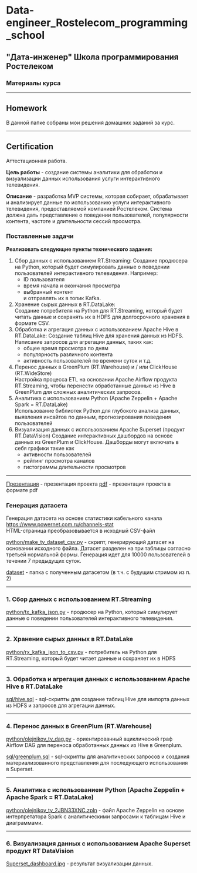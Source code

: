 # Data-engineer_Rostelecom_programming_school
## "Дата-инженер" Школа программирования Ростелеком
### Материалы курса

---

## Homework
В данной папке собраны мои решения домашних заданий за курс.  

---

## Certification
Аттестационная работа.

**Цель работы** - создание системы аналитики для обработки и визуализации данных использования услуги интерактивного телевидения.

**Описание** - разработка MVP системы, которая собирает, обрабатывает и анализирует данные по использованию услуги интерактивного телевидения, предоставляемой компанией Ростелеком. Система должна дать представление о поведении пользователей, популярности контента, частоте и длительности сессий
просмотра.

### Поставленные задачи

**Реализовать следующие пункты технического задания:**  
1. Сбор данных с использованием RT.Streaming:
Создание продюсера на Python, который будет симулировать данные о поведении пользователей интерактивного телевидения. Например:
    - ID пользователя
    - время начала и окончания просмотра
    - выбранный контент  
    и отправлять их в топик Kafka.  
2. Хранение сырых данных в RT.DataLake:  
Создание потребителя на Python для RT.Streaming, который будет читать данные и сохранять их в HDFS для долгосрочного хранения в формате CSV.
3. Обработка и агрегация данных с использованием Apache Hive в RT.DataLake:
Создание таблиц Hive для хранения данных из HDFS. Написание запросов для агрегации данных, таких как:
    - общее время просмотра по дням
    - популярность различного контента
    - активность пользователей по времени суток и т.д.
4. Перенос данных в GreenPlum (RT.Warehouse) и / или ClickHouse (RT.WideStore)  
Настройка процесса ETL на основании Apache Airflow продукта RT.Streaming, чтобы перенести обработанные данные из Hive в GreenPlum для сложных аналитических запросов.
5. Аналитика с использованием Python (Apache Zeppelin + Apache Spark = RT.DataLake)  
Использование библиотек Python для глубокого анализа данных, выявления инсайтов по данным, прогнозирования поведения пользователей
6. Визуализация данных с использованием Apache Superset (продукт RT.DataVision)
Создание интерактивных дашбордов на основе данных из GreenPlum и ClickHouse. Дашборды могут включать в себя графики такие как
    - активности пользователей
    - рейтинг просмотра каналов
    - гистограммы длительности просмотров

---

[Презентация](https://github.com/Olmeor/Data-engineer_Rostelecom_programming_school/blob/main/%D0%A1ertification/presentation.pptx) - презентация проекта
[pdf](https://github.com/Olmeor/Data-engineer_Rostelecom_programming_school/blob/main/%D0%A1ertification/presentation.pdf) - презентация проекта в формате pdf

### Генерация датасета

Генерация датасета на основе статистики кабельного канала https://www.powernet.com.ru/channels-stat  
HTML-страница преобразовывается в исходный CSV-файл

[python/make_tv_dataset_csv.py](https://github.com/Olmeor/Data-engineer_Rostelecom_programming_school/blob/main/%D0%A1ertification/python/make_tv_dataset_csv.py) - скрипт, генерирующий датасет на основании исходного файла. Датасет разделен на три таблицы согласно третьей нормальной формы. Генерация идет для 10000 пользователей в течении 7 предыдущих суток.

[dataset](https://github.com/Olmeor/Data-engineer_Rostelecom_programming_school/tree/main/%D0%A1ertification/dataset) - папка с полученным датасетом (в т.ч. с будущим стримом из п. 2)

---

### 1. Сбор данных с использованием RT.Streaming

[python/tx_kafka_json.py](https://github.com/Olmeor/Data-engineer_Rostelecom_programming_school/blob/main/%D0%A1ertification/python/tx_kafka_json.py) - продюсер на Python, который симулирует данные о поведении пользователей интерактивного телевидения.

---

### 2. Хранение сырых данных в RT.DataLake

[python/rx_kafka_json_to_csv.py](https://github.com/Olmeor/Data-engineer_Rostelecom_programming_school/blob/main/%D0%A1ertification/python/rx_kafka_json_to_csv.py) - потребитель на Python для RT.Streaming, который будет читает данные и сохраняет их в HDFS

---

### 3. Обработка и агрегация данных с использованием Apache Hive в RT.DataLake

[sql/hive.sql](https://github.com/Olmeor/Data-engineer_Rostelecom_programming_school/blob/main/%D0%A1ertification/sql/hive.sql) - sql-скрипты для создание таблиц Hive для импорта данных из HDFS и запросов для агрегации данных.

---

### 4. Перенос данных в GreenPlum (RT.Warehouse)

[python/olejnikov_tv_dag.py](https://github.com/Olmeor/Data-engineer_Rostelecom_programming_school/blob/main/%D0%A1ertification/python/olejnikov_tv_dag.py) - ориентированный ациклический граф Airflow DAG для переноса обработанных данных из Hive в Greenplum.

[sql/greenplum.sql](https://github.com/Olmeor/Data-engineer_Rostelecom_programming_school/blob/main/%D0%A1ertification/sql/greenplum.sql) - sql-скрипты для аналитических запросов и создания материализованного представления для последующего использования в Superset. 

---

### 5. Аналитика с использованием Python (Apache Zeppelin + Apache Spark = RT.DataLake)

[python/olejnikov_tv_2JBN33XNC.zpln](https://github.com/Olmeor/Data-engineer_Rostelecom_programming_school/blob/main/%D0%A1ertification/python/olejnikov_tv_2JBN33XNC.zpln) - файл Apache Zeppelin на основе интерпретатора Spark с аналитическими запросами к таблицам Hive и диаграммами.

---

### 6. Визуализация данных с использованием Apache Superset продукт RT DataVision

[Superset_dashboard.jpg](https://github.com/Olmeor/Data-engineer_Rostelecom_programming_school/blob/main/%D0%A1ertification/Superset_dashboard.jpg) - результат визуализации данных.

